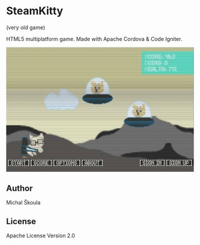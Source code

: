 
SteamKitty
=========

(very old game)

HTML5 multiplatform game. Made with Apache Cordova & Code Igniter.

![Steamkitty](https://github.com/MichalSkoula/steamkitty/blob/master/screenshot.jpg)

Author
----

Michal Škoula


License
----

Apache License Version 2.0
